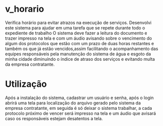 # v_horario
Verifica horário para evitar atrazos na execução de serviços.
Desenvolvi este sistema para ajudar em uma tarefa que se repete durante todo o expediente de trabalho
O sistema deve fazer a leitura do documento e trazer impresso na tela e com um áudio avisando sobre o vencimento 
do algum dos protocolos que estão com um prazo de duas horas restantes e também os que já estão vencidos,assim
facilitando o acompanhamento das equipes responsáveis pela manutenção do sistema de água e esgoto da minha cidade
diminuíndo o índice de atraso dos serviços e evitando multa da empresa contratante.

# Utilização
Após a instalação do sistema, cadastrar um usuário e senha, após o login abrirá uma tela para localização do arquivo 
gerado pelo sistema da empresa contratante, em seguida é só deixar o sistema trabalhar, a cada protocolo próximo de vencer
será impresso na tela e um áudio que avisará caso os responsáveis estejam desatentos a tela.
